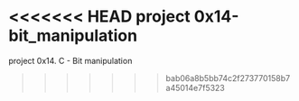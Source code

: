 <<<<<<< HEAD
project 0x14-bit_manipulation
=======
project 0x14. C - Bit manipulation
>>>>>>> bab06a8b5bb74c2f273770158b7a45014e7f5323
